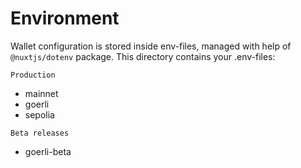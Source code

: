 # Environment

Wallet configuration is stored inside env-files, managed with help of ```@nuxtjs/dotenv``` package.
This directory contains your .env-files:

`Production`

* mainnet
* goerli
* sepolia

`Beta releases`
* goerli-beta
